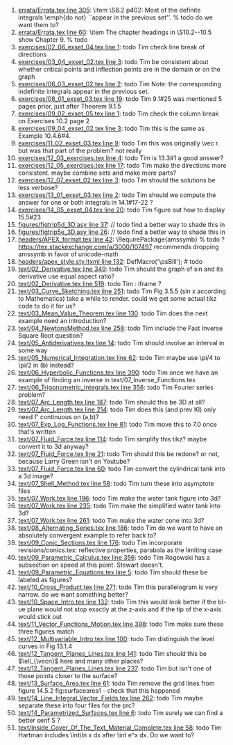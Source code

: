 1. [errata/Errata.tex line 305](../errata/Errata.tex#L305): \item \S8.2 p402: Most of the definite integrals \emph{do not} ``appear in the previous set''. % todo do we want them to?
1. [errata/Errata.tex line 60](../errata/Errata.tex#L60): \item The chapter headings in \S10.2--10.5 show Chapter 9. % todo
1. [exercises/02_06_exset_04.tex line 1](../exercises/02_06_exset_04.tex#L1): todo Tim check line break of directions
1. [exercises/03_04_exset_02.tex line 3](../exercises/03_04_exset_02.tex#L3): todo Tim be consistent about whether critical points and inflection points are in the domain or on the graph
1. [exercises/06_03_exset_02.tex line 2](../exercises/06_03_exset_02.tex#L2): todo Tim Note: the corresponding indefinite integrals appear in the previous set.
1. [exercises/08_01_exset_03.tex line 19](../exercises/08_01_exset_03.tex#L19): todo Tim 9.1#25 was mentioned 5 pages prior, just after Theorem 9.1.5
1. [exercises/09_02_exset_05.tex line 1](../exercises/09_02_exset_05.tex#L1): todo Tim check the column break on Exercises 10.2 page 2
1. [exercises/09_04_exset_02.tex line 3](../exercises/09_04_exset_02.tex#L3): todo Tim this is the same as Example 10.4.6#4.
1. [exercises/11_02_exset_03.tex line 9](../exercises/11_02_exset_03.tex#L9): todo Tim this was originally \vec r.  but was that part of the problem? not really
1. [exercises/12_03_exercises.tex line 4](../exercises/12_03_exercises.tex#L4): todo Tim is 13.3#1 a good answer?
1. [exercises/12_05_exercises.tex line 17](../exercises/12_05_exercises.tex#L17): todo Tim make the directions more consistent.  maybe combine sets and make more parts?
1. [exercises/12_07_exset_02.tex line 3](../exercises/12_07_exset_02.tex#L3): todo Tim should the solutions be less verbose?
1. [exercises/13_01_exset_03.tex line 2](../exercises/13_01_exset_03.tex#L2): todo Tim should we compute the answer for one or both integrals in 14.1#17-22 ?
1. [exercises/14_05_exset_04.tex line 20](../exercises/14_05_exset_04.tex#L20): todo Tim figure out how to display 15.5#23
1. [figures/figtrip5d_3D.asy line 37](../figures/figtrip5d_3D.asy#L37): // todo find a better way to shade this in
1. [figures/figtrip5e_3D.asy line 26](../figures/figtrip5e_3D.asy#L26): // todo find a better way to shade this in
1. [headers/APEX_format.tex line 42](../headers/APEX_format.tex#L42): \RequirePackage{amssymb} % todo ? https://tex.stackexchange.com/a/3000/107497 recommends dropping amssymb in favor of unicode-math
1. [headers/apex_style.sty.ltxml line 132](../headers/apex_style.sty.ltxml#L132): DefMacro('\psBill'); # todo
1. [text/02_Derivative.tex line 349](../text/02_Derivative.tex#L349): todo Tim should the graph of sin and its derivative use equal aspect ratio?
1. [text/02_Derivative.tex line 519](../text/02_Derivative.tex#L519): todo Tim : iframe ?
1. [text/03_Curve_Sketching.tex line 251](../text/03_Curve_Sketching.tex#L251): todo Tim Fig 3.5.5 (sin x according to Mathematica) take a while to render.  could we get some actual tikz code to do it for us?
1. [text/03_Mean_Value_Theorem.tex line 130](../text/03_Mean_Value_Theorem.tex#L130): todo Tim does the next example need an introduction?
1. [text/04_NewtonsMethod.tex line 258](../text/04_NewtonsMethod.tex#L258): todo Tim include the Fast Inverse Square Root question?
1. [text/05_Antiderivatives.tex line 14](../text/05_Antiderivatives.tex#L14): todo Tim should involve an interval in some way
1. [text/05_Numerical_Integration.tex line 62](../text/05_Numerical_Integration.tex#L62): todo Tim maybe use \pi/4 to \pi/2 in (b) instead?
1. [text/06_Hyperbolic_Functions.tex line 390](../text/06_Hyperbolic_Functions.tex#L390): todo Tim once we have an example of finding an inverse in text/07_Inverse_Functions.tex
1. [text/06_Trigonometric_Integrals.tex line 356](../text/06_Trigonometric_Integrals.tex#L356): todo Tim Fourier series problem?
1. [text/07_Arc_Length.tex line 187](../text/07_Arc_Length.tex#L187): todo Tim should this be 3D at all?
1. [text/07_Arc_Length.tex line 214](../text/07_Arc_Length.tex#L214): todo Tim does this (and prev KI) only need f' continuous on (a,b)?
1. [text/07_Exp_Log_Functions.tex line 81](../text/07_Exp_Log_Functions.tex#L81): todo Tim move this to 7.0 once that's written
1. [text/07_Fluid_Force.tex line 114](../text/07_Fluid_Force.tex#L114): todo Tim simplify this tikz? maybe convert it to 3d anyway?
1. [text/07_Fluid_Force.tex line 21](../text/07_Fluid_Force.tex#L21): todo Tim should this be redone? or not, because Larry Green isn't on Youtube?
1. [text/07_Fluid_Force.tex line 60](../text/07_Fluid_Force.tex#L60): todo Tim convert the cylindrical tank into a 3d image?
1. [text/07_Shell_Method.tex line 58](../text/07_Shell_Method.tex#L58): todo Tim turn these into asymptote files
1. [text/07_Work.tex line 196](../text/07_Work.tex#L196): todo Tim make the water tank figure into 3d?
1. [text/07_Work.tex line 235](../text/07_Work.tex#L235): todo Tim make the simplified water tank into 3d?
1. [text/07_Work.tex line 261](../text/07_Work.tex#L261): todo Tim make the water cone into 3d?
1. [text/08_Alternating_Series.tex line 186](../text/08_Alternating_Series.tex#L186): todo Tim do we want to have an absolutely convergent example to refer back to?
1. [text/09_Conic_Sections.tex line 176](../text/09_Conic_Sections.tex#L176): todo Tim incorporate revisions/conics.tex: reflective properties, parabola as the limiting case
1. [text/09_Parametric_Calculus.tex line 356](../text/09_Parametric_Calculus.tex#L356): todo Tim Rogowski has a subsection on speed at this point.  Stewart doesn't.
1. [text/09_Parametric_Equations.tex line 5](../text/09_Parametric_Equations.tex#L5): todo Tim should these be labeled as figures?
1. [text/10_Cross_Product.tex line 271](../text/10_Cross_Product.tex#L271): todo Tim this parallelogram is very narrow.  do we want something better?
1. [text/10_Space_Intro.tex line 132](../text/10_Space_Intro.tex#L132): todo Tim this would look better if the bl-ue plane would not stop exactly at the z-axis and if the tip of the x-axis would stick out
1. [text/11_Vector_Functions_Motion.tex line 398](../text/11_Vector_Functions_Motion.tex#L398): todo Tim make sure these three figures match
1. [text/12_Multivariable_Intro.tex line 100](../text/12_Multivariable_Intro.tex#L100): todo Tim distinguish the level curves in Fig 13.1.4
1. [text/12_Tangent_Planes_Lines.tex line 141](../text/12_Tangent_Planes_Lines.tex#L141): todo Tim should this be $\ell_{\vecn}$ here and many other places?
1. [text/12_Tangent_Planes_Lines.tex line 237](../text/12_Tangent_Planes_Lines.tex#L237): todo Tim but isn't one of those points closer to the surface?
1. [text/13_Surface_Area.tex line 61](../text/13_Surface_Area.tex#L61): todo Tim remove the grid lines from figure 14.5.2 fig:surfacearea1 - check that this happened
1. [text/14_Line_Integral_Vector_Fields.tex line 262](../text/14_Line_Integral_Vector_Fields.tex#L262): todo Tim maybe separate these into four files for the prc?
1. [text/14_Parametrized_Surfaces.tex line 6](../text/14_Parametrized_Surfaces.tex#L6): todo Tim surely we can find a better serif S ?
1. [text/Inside_Cover_Of_The_Text_Material_Complete.tex line 58](../text/Inside_Cover_Of_The_Text_Material_Complete.tex#L58): todo Tim Hartman includes \int\ln x dx after \int e^x dx.  Do we want to?

